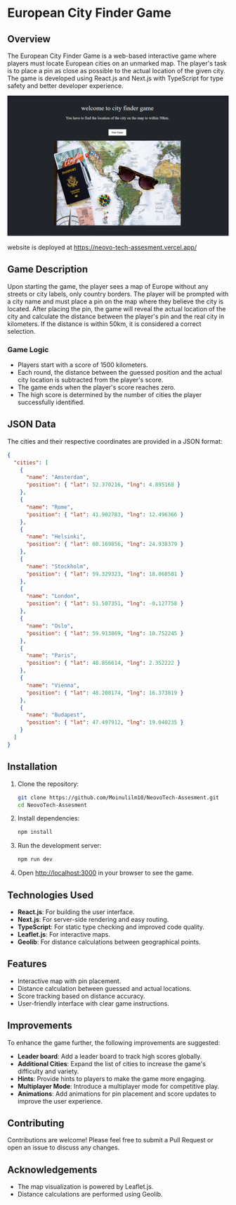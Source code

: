 # European City Finder Game

## Overview

The European City Finder Game is a web-based interactive game where players must locate European cities on an unmarked map. The player's task is to place a pin as close as possible to the actual location of the given city. The game is developed using React.js and Next.js with TypeScript for type safety and better developer experience.

<img src='./public/Home_Page_Screenshot.png' width='800'/>

website is deployed at https://neovo-tech-assesment.vercel.app/

## Game Description

Upon starting the game, the player sees a map of Europe without any streets or city labels, only country borders. The player will be prompted with a city name and must place a pin on the map where they believe the city is located. After placing the pin, the game will reveal the actual location of the city and calculate the distance between the player's pin and the real city in kilometers. If the distance is within 50km, it is considered a correct selection.

### Game Logic

- Players start with a score of 1500 kilometers.
- Each round, the distance between the guessed position and the actual city location is subtracted from the player's score.
- The game ends when the player's score reaches zero.
- The high score is determined by the number of cities the player successfully identified.

## JSON Data

The cities and their respective coordinates are provided in a JSON format:

```json
{
  "cities": [
    {
      "name": "Amsterdam",
      "position": { "lat": 52.370216, "lng": 4.895168 }
    },
    {
      "name": "Rome",
      "position": { "lat": 41.902783, "lng": 12.496366 }
    },
    {
      "name": "Helsinki",
      "position": { "lat": 60.169856, "lng": 24.938379 }
    },
    {
      "name": "Stockholm",
      "position": { "lat": 59.329323, "lng": 18.068581 }
    },
    {
      "name": "London",
      "position": { "lat": 51.507351, "lng": -0.127758 }
    },
    {
      "name": "Oslo",
      "position": { "lat": 59.913869, "lng": 10.752245 }
    },
    {
      "name": "Paris",
      "position": { "lat": 48.856614, "lng": 2.352222 }
    },
    {
      "name": "Vienna",
      "position": { "lat": 48.208174, "lng": 16.373819 }
    },
    {
      "name": "Budapest",
      "position": { "lat": 47.497912, "lng": 19.040235 }
    }
  ]
}
```

## Installation

1. Clone the repository:
   ```sh
   git clone https://github.com/Moinulilm10/NeovoTech-Assesment.git
   cd NeovoTech-Assesment
   ```
2. Install dependencies:

   ```sh
   npm install
   ```

3. Run the development server:

   ```sh
   npm run dev
   ```

4. Open [http://localhost:3000](http://localhost:3000) in your browser to see the game.

## Technologies Used

- **React.js**: For building the user interface.
- **Next.js**: For server-side rendering and easy routing.
- **TypeScript**: For static type checking and improved code quality.
- **Leaflet.js**: For interactive maps.
- **Geolib**: For distance calculations between geographical points.

## Features

- Interactive map with pin placement.
- Distance calculation between guessed and actual locations.
- Score tracking based on distance accuracy.
- User-friendly interface with clear game instructions.

## Improvements

To enhance the game further, the following improvements are suggested:

- **Leader board**: Add a leader board to track high scores globally.
- **Additional Cities**: Expand the list of cities to increase the game's difficulty and variety.
- **Hints**: Provide hints to players to make the game more engaging.
- **Multiplayer Mode**: Introduce a multiplayer mode for competitive play.
- **Animations**: Add animations for pin placement and score updates to improve the user experience.

## Contributing

Contributions are welcome! Please feel free to submit a Pull Request or open an issue to discuss any changes.

## Acknowledgements

- The map visualization is powered by Leaflet.js.
- Distance calculations are performed using Geolib.

```

```
